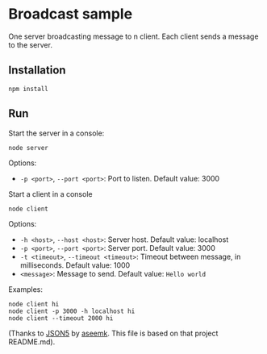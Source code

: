 # Broadcast sample

One server broadcasting message to n client. Each client sends a message to
the server.

## Installation

```
npm install
```

## Run

Start the server in a console:

```
node server
```

Options:
- `-p <port>`, `--port <port>`: Port to listen. Default value: 3000

Start a client in a console
```
node client
```

Options:
- `-h <host>`, `--host <host>`: Server host. Default value: localhost
- `-p <port>`, `--port <port>`: Server port. Default value: 3000
- `-t <timeout>`, `--timeout <timeout>`: Timeout between message, in milliseconds. Default value: 1000
- `<message>`: Message to send. Default value: `Hello world`

Examples:
```
node client hi
node client -p 3000 -h localhost hi
node client --timeout 2000 hi
```



(Thanks to [JSON5](https://github.com/aseemk/json5) by [aseemk](https://github.com/aseemk). 
This file is based on that project README.md).

